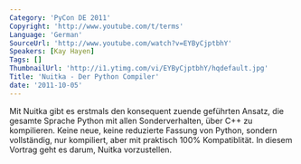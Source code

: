 ```yaml
---
Category: 'PyCon DE 2011'
Copyright: 'http://www.youtube.com/t/terms'
Language: 'German'
SourceUrl: 'http://www.youtube.com/watch?v=EYByCjptbhY'
Speakers: [Kay Hayen]
Tags: []
ThumbnailUrl: 'http://i1.ytimg.com/vi/EYByCjptbhY/hqdefault.jpg'
Title: 'Nuitka - Der Python Compiler'
date: '2011-10-05'
---
```

Mit Nuitka gibt es erstmals den konsequent zuende geführten Ansatz, die gesamte Sprache Python mit allen Sonderverhalten, über C++ zu kompilieren. Keine neue, keine reduzierte Fassung von Python, sondern vollständig, nur kompiliert, aber mit praktisch 100% Kompatiblität.  In diesem Vortrag geht es darum, Nuitka vorzustellen.

